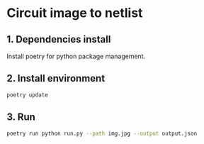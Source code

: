 # Circuit image to netlist

## 1. Dependencies install

Install poetry for python package management.

## 2. Install environment

```bash
poetry update
```

## 3. Run

```bash
poetry run python run.py --path img.jpg --output output.json
```
